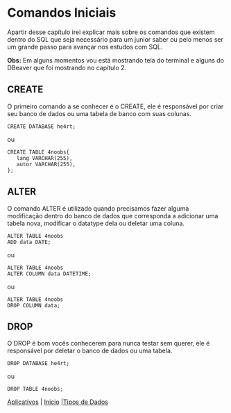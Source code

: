 # **Comandos Iniciais**

Apartir desse capítulo irei explicar mais sobre os comandos que existem dentro do SQL que seja necessário para um junior saber ou pelo menos ser um grande passo para avançar nos estudos com SQL.  

**Obs:** Em alguns momentos vou está mostrando tela do terminal e alguns do DBeaver que foi mostrando no capítulo 2.

## **CREATE**

O primeiro comando a se conhecer é o CREATE, ele é responsável por criar seu banco de dados ou uma tabela de banco com suas colunas.

```
CREATE DATABASE he4rt;
```

 ou

 ```
 CREATE TABLE 4noobs{
    lang VARCHAR(255),
    autor VARCHAR(255),
 };
```

## **ALTER**

O comando ALTER é utilizado quando precisamos fazer alguma modificação dentro do banco de dados que corresponda a adicionar uma tabela nova, modificar o datatype dela ou deletar uma coluna.

```
ALTER TABLE 4noobs
ADD data DATE;
```

ou

```
ALTER TABLE 4noobs
ALTER COLUMN data DATETIME;
```

ou

```
ALTER TABLE 4noobs
DROP COLUMN data;
```

## **DROP**

O DROP é bom vocês conhecerem para nunca testar sem querer, ele é responsável por deletar o banco de dados ou uma tabela.

```
DROP DATABASE he4rt;
```

ou

```
DROP TABLE 4noobs;
```

[Aplicativos](contents/configuracao/Aplicativos.md) | [Inicio](/README.md) |[Tipos de Dados](/contents/comandos/Tipos.md)